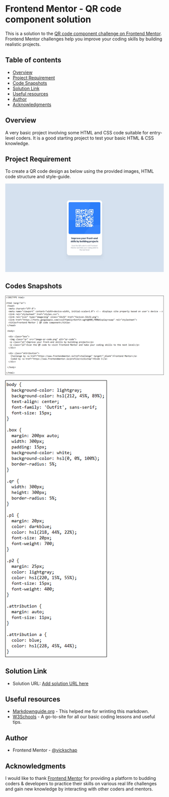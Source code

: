 # Frontend Mentor - QR code component solution

This is a solution to the [QR code component challenge on Frontend Mentor](https://www.frontendmentor.io/challenges/qr-code-component-iux_sIO_H). Frontend Mentor challenges help you improve your coding skills by building realistic projects. 

## Table of contents

- [Overview](#overview)
- [Project Requirement](#project-requirement)
- [Code Snapshots](#code-snapshots)
- [Solution Link](#solution-link)
- [Useful resources](#useful-resources)
- [Author](#author)
- [Acknowledgments](#acknowledgments)


## Overview

A very basic project involving some HTML and CSS code suitable for entry-level coders. It is a good starting project to test your basic HTML & CSS knowledge.

## Project Requirement

To create a QR code design as below using the provided images, HTML code structure and style-guide.

![project-output](desktop-design.jpg)

## Codes Snapshots

![HTML-screenshot](HTML_screenshot.PNG)

![CSS-screenshot](CSS_screenshot.PNG)

## Solution Link

- Solution URL: [Add solution URL here](https://your-solution-url.com)

## Useful resources

- [Markdownguide.org](https://www.markdownguide.org) - This helped me for wrinting this markdown.
- [W3Schools](https://www.w3schools.com) - A go-to-site for all our basic coding lessons and useful tips.

## Author

- Frontend Mentor - [@vickschap](https://www.frontendmentor.io/profile/vickschap)

## Acknowledgments

I would like to thank [Frontend Mentor](https://www.frontendmentor.io) for providing a platform to budding coders & developers to practice their skills on various real life challenges and gain new knowledge by interacting with other coders and mentors.
